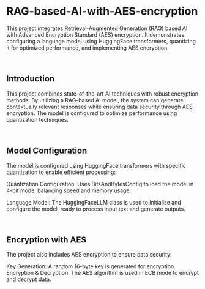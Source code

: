 # RAG-based-AI-with-AES-encryption
This project integrates Retrieval-Augmented Generation (RAG) based AI with Advanced Encryption Standard (AES) encryption. It demonstrates configuring a language model using HuggingFace transformers, quantizing it for optimized performance, and implementing AES encryption.

<br/>

## Introduction

This project combines state-of-the-art AI techniques with robust encryption methods. By utilizing a RAG-based AI model, the system can generate contextually relevant responses while ensuring data security through AES encryption. The model is configured to optimize performance using quantization techniques.

<br/>

## Model Configuration

The model is configured using HuggingFace transformers with specific quantization to enable efficient processing:

Quantization Configuration: Uses BitsAndBytesConfig to load the model in 4-bit mode, balancing speed and memory usage.

Language Model: The HuggingFaceLLM class is used to initialize and configure the model, ready to process input text and generate outputs.

<br/>

## Encryption with AES

The project also includes AES encryption to ensure data security:

Key Generation: A random 16-byte key is generated for encryption.
Encryption & Decryption: The AES algorithm is used in ECB mode to encrypt and decrypt data.
